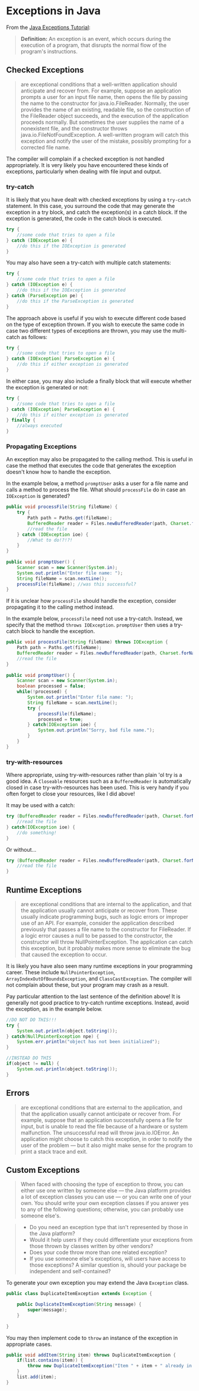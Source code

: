 Exceptions in Java
==================

From the [Java Exceptions Tutorial](https://docs.oracle.com/javase/tutorial/essential/exceptions/index.html ):

> **Definition:** An exception is an event, which occurs during the execution of a program, that disrupts the normal flow of the program's instructions.

## Checked Exceptions

> are exceptional conditions that a well-written application should anticipate and recover from. For example, suppose an application prompts a user for an input file name, then opens the file by passing the name to the constructor for java.io.FileReader. Normally, the user provides the name of an existing, readable file, so the construction of the FileReader object succeeds, and the execution of the application proceeds normally. But sometimes the user supplies the name of a nonexistent file, and the constructor throws java.io.FileNotFoundException. A well-written program will catch this exception and notify the user of the mistake, possibly prompting for a corrected file name.

The compiler will complain if a checked exception is not handled appropriately. It is very likely you have encountered these kinds of exceptions, particularly when dealing with file input and output.

### try-catch
It is likely that you have dealt with checked exceptions by using a `try-catch` statement. In this case, you surround the code that may generate the exception in a try block, and catch the exception(s) in a catch block. If the exception is generated, the code in the catch block is executed.

```java
try {
	//some code that tries to open a file
} catch (IOException e) {
	//do this if the IOException is generated
}		
```

You may also have seen a try-catch with multiple catch statements:

```java
try {
	//some code that tries to open a file
} catch (IOException e) {
	//do this if the IOException is generated
} catch (ParseException pe) {
	//do this if the ParseException is generated
}
```

The approach above is useful if you wish to execute different code based on the type of exception thrown. If you wish to execute the same code in case two different types of exceptions are thrown, you may use the multi-catch as follows:

```java
try {
	//some code that tries to open a file
} catch (IOException| ParseException e) {
	//do this if either exception is generated
} 	
```

In either case, you may also include a finally block that will execute whether the exception is generated or not:

```java
try {
	//some code that tries to open a file
} catch (IOException| ParseException e) {
	//do this if either exception is generated
} finally {
	//always executed
}
```


### Propagating Exceptions

An exception may also be propagated to the calling method. This is useful in case the method that executes the code that generates the exception doesn't know how to handle the exception.

In the example below, a method `promptUser` asks a user for a file name and calls a method to process the file. What should `processFile` do in case an `IOException` is generated? 

```java
public void processFile(String fileName) {
	try {			
		Path path = Paths.get(fileName);
		BufferedReader reader = Files.newBufferedReader(path, Charset.forName("UTF-8"));
		//read the file
	} catch (IOException ioe) {
		//What to do!?!?!
	}		
}
	
public void promptUser() {	
	Scanner scan = new Scanner(System.in);
	System.out.println("Enter file name: ");
	String fileName = scan.nextLine();
	processFile(fileName); //was this successful?
}
```

If it is unclear how `processFile` should handle the exception, consider propagating it to the calling method instead.

In the example below, `processFile` need not use a try-catch. Instead, we specify that the method `throws IOException`. `promptUser` then uses a try-catch block to handle the exception. 

```java
public void processFile(String fileName) throws IOException {
	Path path = Paths.get(fileName);
	BufferedReader reader = Files.newBufferedReader(path, Charset.forName("UTF-8"));
	//read the file
}
	
public void promptUser() {		
	Scanner scan = new Scanner(System.in);
	boolean processed = false;
	while(!processed) {		
		System.out.println("Enter file name: ");
		String fileName = scan.nextLine();
		try {
			processFile(fileName);
			processed = true;
		} catch(IOException ioe) {
			System.out.println("Sorry, bad file name.");
		}
	}				
}
```

### try-with-resources

Where appropriate, using try-with-resources rather than plain 'ol try is a good idea. A `Closeable` resources such as a `BufferedReader` is automatically closed in case try-with-resources has been used. This is very handy if you often forget to close your resources, like I did above! 

It may be used with a catch:

```java
try (BufferedReader reader = Files.newBufferedReader(path, Charset.forName("UTF-8"))) {
	//read the file
} catch(IOException ioe) {
	//do something!
}
```
Or without...

```java
try (BufferedReader reader = Files.newBufferedReader(path, Charset.forName("UTF-8"))) {
	//read the file
} 
```


## Runtime Exceptions

> are exceptional conditions that are internal to the application, and that the application usually cannot anticipate or recover from. These usually indicate programming bugs, such as logic errors or improper use of an API. For example, consider the application described previously that passes a file name to the constructor for FileReader. If a logic error causes a null to be passed to the constructor, the constructor will throw NullPointerException. The application can catch this exception, but it probably makes more sense to eliminate the bug that caused the exception to occur.

It is likely you have also seen many runtime exceptions in your programming career. These include `NullPointerException`, `ArrayIndexOutOfBoundsException`, and `ClassCastException`. The compiler will not complain about these, but your program may crash as a result.

Pay particular attention to the last sentence of the definition above! It is generally not good practice to try-catch runtime exceptions. Instead, avoid the exception, as in the example below.

```java
//DO NOT DO THIS!!!
try {
	System.out.println(object.toString());
} catch(NullPointerException npe) {
	System.err.println("object has not been initialized");
}
```

```java
//INSTEAD DO THIS
if(object != null) {
	System.out.println(object.toString());
}
```

## Errors

> are exceptional conditions that are external to the application, and that the application usually cannot anticipate or recover from. For example, suppose that an application successfully opens a file for input, but is unable to read the file because of a hardware or system malfunction. The unsuccessful read will throw java.io.IOError. An application might choose to catch this exception, in order to notify the user of the problem — but it also might make sense for the program to print a stack trace and exit.


## Custom Exceptions

> When faced with choosing the type of exception to throw, you can either use one written by someone else — the Java platform provides a lot of exception classes you can use — or you can write one of your own. You should write your own exception classes if you answer yes to any of the following questions; otherwise, you can probably use someone else's.

> - Do you need an exception type that isn't represented by those in the Java platform?
> - Would it help users if they could differentiate your exceptions from those thrown by classes written by other vendors?
> - Does your code throw more than one related exception?
> - If you use someone else's exceptions, will users have access to those exceptions? A similar question is, should your package be independent and self-contained?

To generate your own exception you may extend the Java `Exception` class.

```java
public class DuplicateItemException extends Exception {

	public DuplicateItemException(String message) {
		super(message);
	}
	
}
```

You may then implement code to `throw` an instance of the exception in appropriate cases.

```java
public void addItem(String item) throws DuplicateItemException {	
	if(list.contains(item)) {
		throw new DuplicateItemException("Item " + item + " already in list.");
	}
	list.add(item);		
}
```

